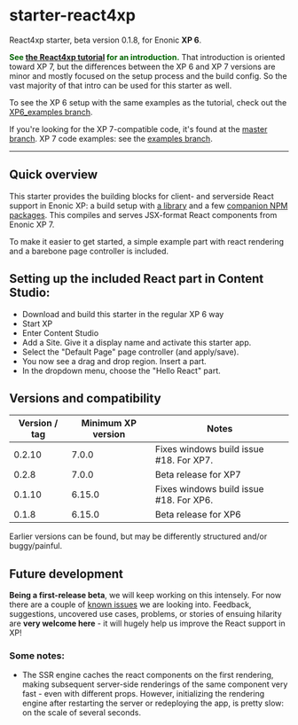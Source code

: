 # starter-react4xp

React4xp starter, beta version 0.1.8, for Enonic **XP 6**. 

<strong style="color:darkgreen">See [the React4xp tutorial](https://developer.enonic.com/templates/react4xp) for an introduction.</strong> That introduction is oriented toward XP 7, but the differences between the XP 6 and XP 7 versions are minor and mostly focused on the setup process and the build config. So the vast majority of that intro can be used for this starter as well. 

To see the XP 6 setup with the same examples as the tutorial, check out the [XP6_examples branch](https://github.com/enonic/starter-react4xp/tree/XP6_examples).

If you're looking for the XP 7-compatible code, it's found at the [master branch](https://github.com/enonic/starter-react4xp/tree/master). XP 7 code examples: see the [examples branch](https://github.com/enonic/starter-react4xp/tree/examples).

---

## Quick overview

This starter provides the building blocks for client- and serverside React support in Enonic XP: a build setup with [a library](https://github.com/enonic/lib-react4xp) and a few [companion NPM packages](https://github.com/enonic/lib-react4xp#npm-package-overview). This compiles and serves JSX-format React components from Enonic XP 7.

To make it easier to get started, a simple example part with react rendering and a barebone page controller is included. 

## Setting up the included React part in Content Studio:

- Download and build this starter in the regular XP 6 way
- Start XP
- Enter Content Studio
- Add a Site. Give it a display name and activate this starter app. 
- Select the "Default Page" page controller (and apply/save).
- You now see a drag and drop region. Insert a part.
- In the dropdown menu, choose the "Hello React" part.


## Versions and compatibility

| Version / tag    | Minimum XP version | Notes |
| ---------------- | ---------- | --------------|
| 0.2.10           | 7.0.0  | Fixes windows build issue #18. For XP7. |
| 0.2.8            | 7.0.0  | Beta release for XP7 |
| 0.1.10           | 6.15.0 | Fixes windows build issue #18. For XP6. |
| 0.1.8            | 6.15.0 | Beta release for XP6 |

Earlier versions can be found, but may be differently structured and/or buggy/painful.

## Future development

**Being a first-release beta**, we will keep working on this intensely. For now there are a couple of [known issues](https://github.com/enonic/lib-react4xp/issues) we are looking into. Feedback, suggestions, uncovered use cases, problems, or stories of ensuing hilarity are **very welcome here** - it will hugely help us improve the React support in XP!

### Some notes:
  - The SSR engine caches the react components on the first rendering, making subsequent server-side renderings of the same component very fast - even with different props. However, initializing the rendering engine after restarting the server or redeploying the app, is pretty slow: on the scale of several seconds.
